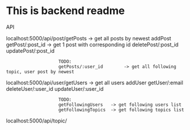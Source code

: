 # This is backend readme

API

localhost:5000/api/post/getPosts            -> get all posts by newest
                        addPost
                        getPost/:post_id         -> get 1 post with corresponding id
                        deletePost/:post_id
                        updatePost/:post_id
                        
                        TODO:
                        getPosts/:user_id        -> get all following topic, user post by newest



localhost:5000/api/user/getUsers            -> get all users
                        addUser
                        getUser/:email
                        deleteUser/:user_id
                        updateUser/:user_id

                        TODO:
                        getFollowingUsers   -> get following users list
                        getFollowingTopics  -> get following topics list

localhost:5000/api/topic/
